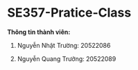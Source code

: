 # SE357-Pratice-Class
**Thông tin thành viên:**
 
1. Nguyễn Nhật Trường: 20522086

 2. Nguyễn Quang Trưởng: 20522089
